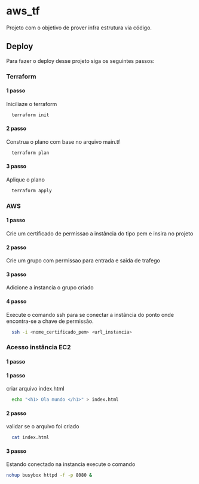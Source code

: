 
# aws_tf 

Projeto com o objetivo de prover infra estrutura via código.

## Deploy

Para fazer o deploy desse projeto siga os seguintes passos:

### Terraform 

#### 1 passo
Iniciliaze o terraform

```bash
  terraform init
```

#### 2 passo 
Construa o plano com base no arquivo main.tf 

```bash
  terraform plan
```

#### 3 passo 
Aplique o plano

```bash
  terraform apply
```

### AWS 

#### 1 passo 
Crie um certificado de permissao a instância do tipo pem e insira no projeto

#### 2 passo 
Crie um grupo com permissao para entrada e saida de trafego 

#### 3 passo 
Adicione a instancia o grupo criado 

#### 4 passo 
Execute o comando ssh para se conectar a instância do ponto onde encontra-se 
a chave de permissão. 

```bash
  ssh -i <nome_certificado_pem> <url_instancia>
```

### Acesso instância EC2

#### 1 passo 

#### 1 passo 
criar arquivo index.html 
```bash
  echo "<h1> Ola mundo </h1>" > index.html
```

#### 2 passo 
validar se o arquivo foi criado 
```bash
  cat index.html
```

#### 3 passo 
Estando conectado na instancia execute o comando 
```bash
nohup busybox httpd -f -p 8080 &
```

